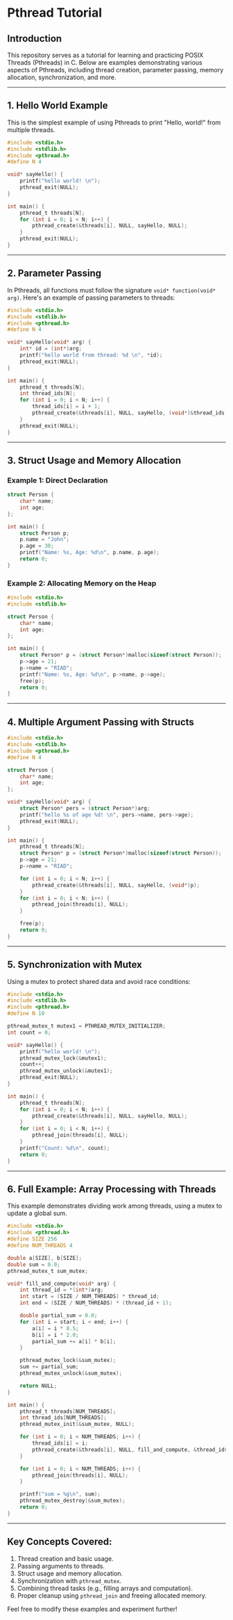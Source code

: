 # Pthread Tutorial

## Introduction
This repository serves as a tutorial for learning and practicing POSIX Threads (Pthreads) in C. Below are examples demonstrating various aspects of Pthreads, including thread creation, parameter passing, memory allocation, synchronization, and more.

---

## 1. Hello World Example
This is the simplest example of using Pthreads to print "Hello, world!" from multiple threads.

```c
#include <stdio.h>
#include <stdlib.h>
#include <pthread.h>
#define N 4

void* sayHello() {
    printf("hello world! \n");
    pthread_exit(NULL);
}

int main() {
    pthread_t threads[N];
    for (int i = 0; i < N; i++) {
        pthread_create(&threads[i], NULL, sayHello, NULL);
    }
    pthread_exit(NULL);
}
```

---

## 2. Parameter Passing
In Pthreads, all functions must follow the signature `void* function(void* arg)`. Here's an example of passing parameters to threads:

```c
#include <stdio.h>
#include <stdlib.h>
#include <pthread.h>
#define N 4

void* sayHello(void* arg) {
    int* id = (int*)arg;
    printf("hello world from thread: %d \n", *id);
    pthread_exit(NULL);
}

int main() {
    pthread_t threads[N];
    int thread_ids[N];
    for (int i = 0; i < N; i++) {
        thread_ids[i] = i + 1;
        pthread_create(&threads[i], NULL, sayHello, (void*)&thread_ids[i]);
    }
    pthread_exit(NULL);
}
```

---

## 3. Struct Usage and Memory Allocation
### Example 1: Direct Declaration
```c
struct Person {
    char* name;
    int age;
};

int main() {
    struct Person p;
    p.name = "John";
    p.age = 30;
    printf("Name: %s, Age: %d\n", p.name, p.age);
    return 0;
}
```

### Example 2: Allocating Memory on the Heap
```c
#include <stdio.h>
#include <stdlib.h>

struct Person {
    char* name;
    int age;
};

int main() {
    struct Person* p = (struct Person*)malloc(sizeof(struct Person));
    p->age = 21;
    p->name = "RIAD";
    printf("Name: %s, Age: %d\n", p->name, p->age);
    free(p);
    return 0;
}
```

---

## 4. Multiple Argument Passing with Structs
```c
#include <stdio.h>
#include <stdlib.h>
#include <pthread.h>
#define N 4

struct Person {
    char* name;
    int age;
};

void* sayHello(void* arg) {
    struct Person* pers = (struct Person*)arg;
    printf("hello %s of age %d! \n", pers->name, pers->age);
    pthread_exit(NULL);
}

int main() {
    pthread_t threads[N];
    struct Person* p = (struct Person*)malloc(sizeof(struct Person));
    p->age = 21;
    p->name = "RIAD";

    for (int i = 0; i < N; i++) {
        pthread_create(&threads[i], NULL, sayHello, (void*)p);
    }
    for (int i = 0; i < N; i++) {
        pthread_join(threads[i], NULL);
    }

    free(p);
    return 0;
}
```

---

## 5. Synchronization with Mutex
Using a mutex to protect shared data and avoid race conditions:

```c
#include <stdio.h>
#include <stdlib.h>
#include <pthread.h>
#define N 10

pthread_mutex_t mutex1 = PTHREAD_MUTEX_INITIALIZER;
int count = 0;

void* sayHello() {
    printf("hello world! \n");
    pthread_mutex_lock(&mutex1);
    count++;
    pthread_mutex_unlock(&mutex1);
    pthread_exit(NULL);
}

int main() {
    pthread_t threads[N];
    for (int i = 0; i < N; i++) {
        pthread_create(&threads[i], NULL, sayHello, NULL);
    }
    for (int i = 0; i < N; i++) {
        pthread_join(threads[i], NULL);
    }
    printf("Count: %d\n", count);
    return 0;
}
```

---

## 6. Full Example: Array Processing with Threads
This example demonstrates dividing work among threads, using a mutex to update a global sum.

```c
#include <stdio.h>
#include <pthread.h>
#define SIZE 256
#define NUM_THREADS 4

double a[SIZE], b[SIZE];
double sum = 0.0;
pthread_mutex_t sum_mutex;

void* fill_and_compute(void* arg) {
    int thread_id = *(int*)arg;
    int start = (SIZE / NUM_THREADS) * thread_id;
    int end = (SIZE / NUM_THREADS) * (thread_id + 1);

    double partial_sum = 0.0;
    for (int i = start; i < end; i++) {
        a[i] = i * 0.5;
        b[i] = i * 2.0;
        partial_sum += a[i] * b[i];
    }

    pthread_mutex_lock(&sum_mutex);
    sum += partial_sum;
    pthread_mutex_unlock(&sum_mutex);

    return NULL;
}

int main() {
    pthread_t threads[NUM_THREADS];
    int thread_ids[NUM_THREADS];
    pthread_mutex_init(&sum_mutex, NULL);

    for (int i = 0; i < NUM_THREADS; i++) {
        thread_ids[i] = i;
        pthread_create(&threads[i], NULL, fill_and_compute, &thread_ids[i]);
    }

    for (int i = 0; i < NUM_THREADS; i++) {
        pthread_join(threads[i], NULL);
    }

    printf("sum = %g\n", sum);
    pthread_mutex_destroy(&sum_mutex);
    return 0;
}
```

---

## Key Concepts Covered:
1. Thread creation and basic usage.
2. Passing arguments to threads.
3. Struct usage and memory allocation.
4. Synchronization with `pthread_mutex`.
5. Combining thread tasks (e.g., filling arrays and computation).
6. Proper cleanup using `pthread_join` and freeing allocated memory.

Feel free to modify these examples and experiment further!

